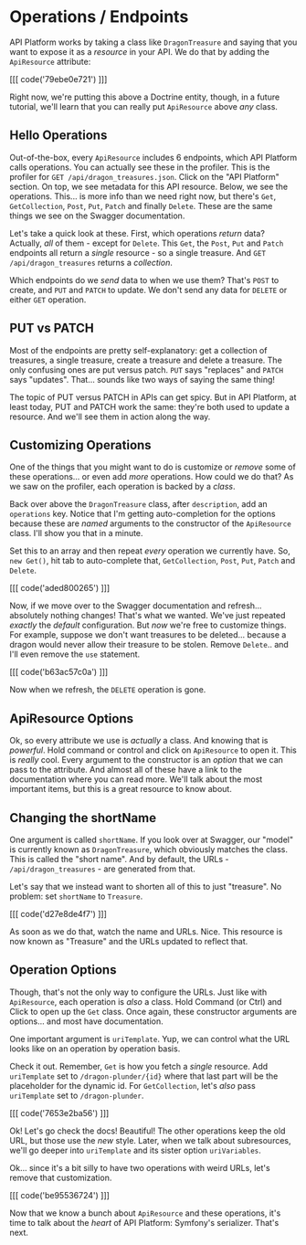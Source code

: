 # Operations / Endpoints

API Platform works by taking a class like `DragonTreasure` and saying that you want
to expose it as a *resource* in your API. We do that by adding the `ApiResource`
attribute:

[[[ code('79ebe0e721') ]]]

Right now, we're putting this above a Doctrine entity, though, in a future
tutorial, we'll learn that you can really put `ApiResource` above *any* class.

## Hello Operations

Out-of-the-box, every `ApiResource` includes 6 endpoints, which API Platform calls
operations. You can actually see these in the profiler. This is the profiler for
`GET /api/dragon_treasures.json`. Click on the "API Platform" section. On top,
we see metadata for this API resource. Below, we see the operations. This... is
more info than we need right now, but there's `Get`, `GetCollection`, `Post`,
`Put`, `Patch` and finally `Delete`. These are the same things we see on the
Swagger documentation.

Let's take a quick look at these. First, which operations *return* data? Actually,
*all* of them - except for `Delete`. This `Get`, the `Post`, `Put`
and `Patch` endpoints all return a *single* resource - so a single treasure. And
`GET /api/dragon_treasures` returns a *collection*.

Which endpoints do we *send* data to when we use them? That's `POST` to create,
and `PUT` and `PATCH` to update. We don't send any data for `DELETE` or either
`GET` operation.

## PUT vs PATCH

Most of the endpoints are pretty self-explanatory: get a collection of treasures,
a single treasure, create a treasure and delete a treasure. The only confusing ones
are put versus patch. `PUT` says "replaces" and `PATCH` says "updates". That...
sounds like two ways of saying the same thing!

The topic of PUT versus PATCH in APIs can get spicy. But in API Platform, at
least today, PUT and PATCH work the same: they're both used to update a resource.
And we'll see them in action along the way.

## Customizing Operations

One of the things that you might want to do is customize or *remove* some of these
operations... or even add *more* operations. How could we do that? As we saw on
the profiler, each operation is backed by a *class*.

Back over above the `DragonTreasure` class, after `description`, add an `operations`
key. Notice that I'm getting auto-completion for the options because these are
*named* arguments to the constructor of the `ApiResource` class. I'll show you that
in a minute.

Set this to an array and then repeat *every* operation we currently have. So,
`new Get()`, hit tab to auto-complete that, `GetCollection`, `Post`, `Put`, `Patch`
and `Delete`.

[[[ code('aded800265') ]]]

Now, if we move over to the Swagger documentation and refresh... absolutely nothing
changes! That's what we wanted. We've just repeated *exactly* the *default*
configuration. But *now* we're free to customize things. For example, suppose we
don't want treasures to be deleted... because a dragon would never allow their
treasure to be stolen. Remove `Delete`.. and I'll even remove the `use` statement.

[[[ code('b63ac57c0a') ]]]

Now when we refresh, the `DELETE` operation is gone.

## ApiResource Options

Ok, so every attribute we use is *actually* a class. And knowing that is *powerful*.
Hold command or control and click on `ApiResource` to open it. This is *really* cool.
Every argument to the constructor is an *option* that we can pass to the attribute.
And almost all of these have a link to the documentation where you can read more.
We'll talk about the most important items, but this is a great resource to know about.

## Changing the shortName

One argument is called `shortName`. If you look over at Swagger,
our "model" is currently known as `DragonTreasure`, which obviously matches the
class. This is called the "short name". And by default, the URLs -
`/api/dragon_treasures` - are generated from that.

Let's say that we instead want to shorten all of this to just "treasure". No
problem: set `shortName` to `Treasure`.

[[[ code('d27e8de4f7') ]]]

As soon as we do that, watch the name and URLs. Nice. This resource is now known
as "Treasure" and the URLs updated to reflect that.

## Operation Options

Though, that's not the only way to configure the URLs. Just like with `ApiResource`,
each operation is *also* a class. Hold Command (or Ctrl) and Click to
open up the `Get` class. Once again, these constructor arguments are options...
and most have documentation.

One important argument is `uriTemplate`. Yup, we can control what the
URL looks like on an operation by operation basis.

Check it out. Remember, `Get` is how you fetch a *single* resource. Add
`uriTemplate` set to `/dragon-plunder/{id}` where that last part will be the placeholder
for the dynamic id. For `GetCollection`, let's *also* pass `uriTemplate`
set to `/dragon-plunder`.

[[[ code('7653e2ba56') ]]]

Ok! Let's go check the docs! Beautiful! The other operations keep the old URL,
but those use the *new* style. Later, when we talk about subresources, we'll go
deeper into `uriTemplate` and its sister option `uriVariables`.

Ok... since it's a bit silly to have two operations with weird URLs, let's remove
that customization.

[[[ code('be95536724') ]]]

Now that we know a bunch about `ApiResource` and these operations, it's time
to talk about the *heart* of API Platform: Symfony's serializer. That's next.
